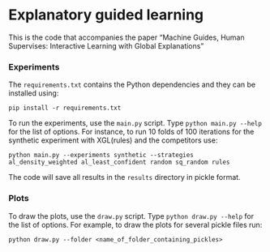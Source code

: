 # Explanatory guided learning

This is the code that accompanies the paper “Machine Guides, Human Supervises: Interactive Learning with Global Explanations”


### Experiments
The `requirements.txt` contains the Python dependencies and they can be installed using:

```
pip install -r requirements.txt
```

To run the experiments, use the `main.py` script. Type `python main.py --help` for the list of options.
For instance, to run 10 folds of 100 iterations for the synthetic experiment with XGL(rules) and the competitors use:
```
python main.py --experiments synthetic --strategies al_density_weighted al_least_confident random sq_random rules
```

The code will save all results in the `results` directory in pickle format.

### Plots
To draw the plots, use the `draw.py` script. Type `python draw.py --help` for the list of options.
For example, to draw the plots for several pickle files run:
```
python draw.py --folder <name_of_folder_containing_pickles> 
```

